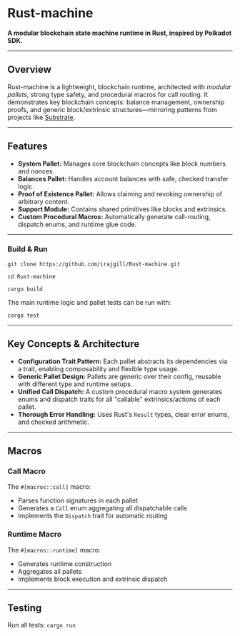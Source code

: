 # Rust-machine

**A modular blockchain state machine runtime in Rust, inspired by Polkadot SDK.**

---

## Overview

Rust-machine is a lightweight, blockchain runtime, architected with *modular pallets*, strong type safety, and procedural macros for call routing. It demonstrates key blockchain concepts: balance management, ownership proofs, and generic block/extrinsic structures—mirroring patterns from projects like [Substrate](https://substrate.dev/).

---

## Features

- **System Pallet:** Manages core blockchain concepts like block numbers and nonces.
- **Balances Pallet:** Handles account balances with safe, checked transfer logic.
- **Proof of Existence Pallet:** Allows claiming and revoking ownership of arbitrary content.
- **Support Module:** Contains shared primitives like blocks and extrinsics.
- **Custom Procedural Macros:** Automatically generate call-routing, dispatch enums, and runtime glue code.

---

### Build & Run

`git clone https://github.com/irajgill/Rust-machine.git`

`cd Rust-machine`

`cargo build`


The main runtime logic and pallet tests can be run with:

`cargo test`


---

## Key Concepts & Architecture

- **Configuration Trait Pattern:** Each pallet abstracts its dependencies via a trait, enabling composability and flexible type usage.
- **Generic Pallet Design:** Pallets are generic over their config, reusable with different type and runtime setups.
- **Unified Call Dispatch:** A custom procedural macro system generates enums and dispatch traits for all "callable" extrinsics/actions of each pallet.
- **Thorough Error Handling:** Uses Rust's `Result` types, clear error enums, and checked arithmetic.

---

## Macros

### Call Macro

The `#[macros::call]` macro:
- Parses function signatures in each pallet
- Generates a `Call` enum aggregating all dispatchable calls
- Implements the `Dispatch` trait for automatic routing

### Runtime Macro

The `#[macros::runtime]` macro:
- Generates runtime construction
- Aggregates all pallets
- Implements block execution and extrinsic dispatch

---

## Testing

Run all tests:
`cargo run`


